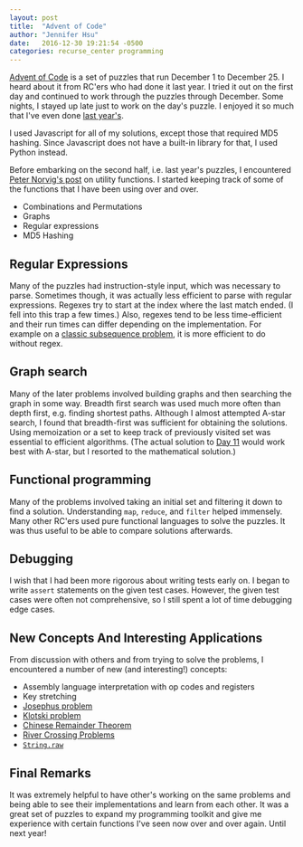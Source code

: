 ```yaml
---
layout: post
title:  "Advent of Code"
author: "Jennifer Hsu"
date:   2016-12-30 19:21:54 -0500
categories: recurse_center programming
---
```


[Advent of Code](http://adventofcode.com/2016) is a set of puzzles that run December 1 to December 25. I heard about it from RC'ers who had done it last year. I tried it out on the first day and continued to work through the puzzles through December. Some nights, I stayed up late just to work on the day's puzzle. I enjoyed it so much that I've even done [last year's](http://adventofcode.com/2015).

I used Javascript for all of my solutions, except those that required MD5 hashing. Since Javascript does not have a built-in library for that, I used Python instead.

Before embarking on the second half, i.e. last year's puzzles, I encountered [Peter Norvig's post](https://nbviewer.jupyter.org/url/norvig.com/ipython/Advent%20of%20Code.ipynb) on utility functions. I started keeping track of some of the functions that I have been using over and over.

- Combinations and Permutations
- Graphs
- Regular expressions
- MD5 Hashing

## Regular Expressions

Many of the puzzles had instruction-style input, which was necessary to parse. Sometimes though, it was actually less efficient to parse with regular expressions. Regexes try to start at the index where the last match ended. (I fell into this trap a few times.) Also, regexes tend to be less time-efficient and their run times can differ depending on the implementation. For example on a [classic subsequence problem](https://leetcode.com/problems/is-subsequence/), it is more efficient to do without regex.

## Graph search

Many of the later problems involved building graphs and then searching the graph in some way. Breadth first search was used much more often than depth first, e.g. finding shortest paths. Although I almost attempted A-star search, I found that breadth-first was sufficient for obtaining the solutions. Using memoization or a set to keep track of previously visited set was essential to efficient algorithms. (The actual solution to [Day 11](http://adventofcode.com/2016/day/11) would work best with A-star, but I resorted to the mathematical solution.)

## Functional programming

Many of the problems involved taking an initial set and filtering it down to find a solution. Understanding `map`, `reduce`, and `filter` helped immensely. Many other RC'ers used pure functional languages to solve the puzzles. It was thus useful to be able to compare solutions afterwards.

## Debugging

I wish that I had been more rigorous about writing tests early on. I began to write `assert` statements on the given test cases. However, the given test cases were often not comprehensive, so I still spent a lot of time debugging edge cases.

## New Concepts And Interesting Applications

From discussion with others and from trying to solve the problems, I encountered a number of new (and interesting!) concepts:

- Assembly language interpretation with op codes and registers
- Key stretching
- [Josephus problem](https://en.wikipedia.org/wiki/Josephus_problem)
- [Klotski problem](https://en.wikipedia.org/wiki/Klotski)
- [Chinese Remainder Theorem](https://en.wikipedia.org/wiki/Chinese_remainder_theorem)
- [River Crossing Problems](https://en.wikipedia.org/wiki/River_crossing_puzzle)
- [`String.raw`](https://developer.mozilla.org/en-US/docs/Web/JavaScript/Reference/Global_Objects/String/raw)

## Final Remarks

It was extremely helpful to have other's working on the same problems and being able to see their implementations and learn from each other. It was a great set of puzzles to expand my programming toolkit and give me experience with certain functions I've seen now over and over again. Until next year!
